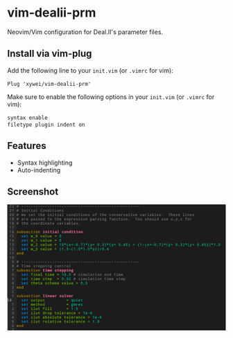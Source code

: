 # vim-dealii-prm
Neovim/Vim configuration for Deal.II's parameter files.

## Install via vim-plug

Add the following line to your `init.vim` (or `.vimrc` for vim):

```vim
Plug 'xywei/vim-dealii-prm'
```

Make sure to enable the following options in your `init.vim` (or `.vimrc` for vim):

```vim
syntax enable
filetype plugin indent on
```
## Features

* Syntax highlighting
* Auto-indenting

## Screenshot

![Screenshot](./screenshot.png)

